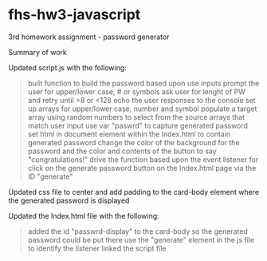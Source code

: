 # fhs-hw3-javascript
3rd homework assignment - password generator


Summary of work

Updated script.js with the following:

> built function to build the password based upon use inputs
> prompt the user for upper/lower case, # or symbols
> ask user for lenght of PW and retry until >8 or <128 
> echo the user responses to the console
> set up arrays for upper/lower case, number and symbol
> populate a target array using random numbers to select from the source arrays that match user input
> use var "paswrd" to capture generated password 
> set html in document element within the Index.html to contain generated password
> change the color of the background for the password and the color and contents of the button to say "congratulations!" 
> drive the function based upon the event listener for click on the generate password button on the Index.html page via the ID "generate" 

Updated css file to center and add padding to the card-body element where the generated password is displayed 

Updated the Index.html file with the following:

> added the id "passwrd-display" to the card-body so the generated password could be put there
> use the "generate" element in the js file to identify the listener
> linked the script file

